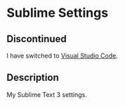 # Sublime Settings

## Discontinued

I have switched to [Visual Studio Code](https://code.visualstudio.com/).

## Description

My Sublime Text 3 settings.
